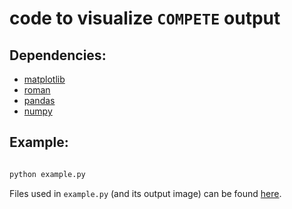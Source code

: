 
# code to visualize `COMPETE` output

## Dependencies:
* [matplotlib](http://matplotlib.org/)
* [roman](https://pypi.python.org/pypi/roman)
* [pandas](http://pandas.pydata.org/)
* [numpy](http://www.numpy.org/)

## Example:
```python

python example.py

```

Files used in `example.py` (and its output image) can be found [here](https://github.com/jianlingzhong/COMPETE_examples). 
